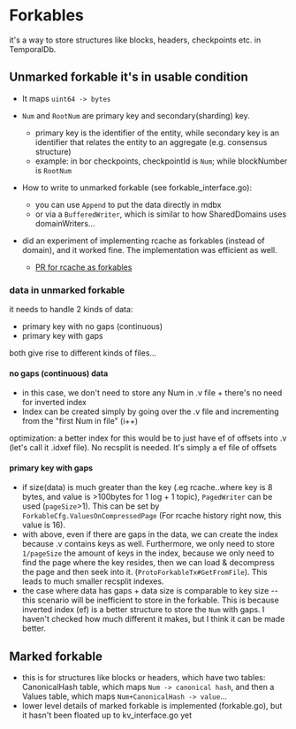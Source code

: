 # Forkables

it's a way to store structures like blocks, headers, checkpoints etc. in TemporalDb.

## Unmarked forkable it's in usable condition

- It maps `uint64 -> bytes`
- `Num` and `RootNum` are primary key and secondary(sharding) key.
    - primary key is the identifier of the entity, while secondary key is an identifier that relates the entity to an
      aggregate (e.g. consensus structure)
    - example: in bor checkpoints, checkpointId is `Num`; while blockNumber is `RootNum`

- How to write to unmarked forkable (see forkable_interface.go):
    - you can use `Append` to put the data directly in mdbx
    - or via a `BufferedWriter`, which is similar to how SharedDomains uses domainWriters...

- did an experiment of implementing rcache as forkables (instead of domain), and it worked fine. The implementation was
  efficient as well.
    - [PR for rcache as forkables](https://github.com/erigontech/erigon/pull/17094/files)

### data in unmarked forkable

it needs to handle 2 kinds of data:

- primary key with no gaps (continuous)
- primary key with gaps

both give rise to different kinds of files...

#### no gaps (continuous) data

- in this case, we don't need to store any Num in .v file + there's no need for inverted index
- Index can be created simply by going over the .v file and incrementing from the "first Num in file" (i++)

optimization: a better index for this would be to just have ef of offsets into .v (let's call it .idxef file). No
recsplit is needed. It's simply a ef file of offsets

#### primary key with gaps

- if size(data) is much greater than the key (.eg rcache..where key is 8 bytes, and value is >100bytes for 1 log + 1
  topic), `PagedWriter` can be used (`pageSize`>1). This can be set by `ForkableCfg.ValuesOnCompressedPage` (For rcache
  history right now, this value is 16).
- with above, even if there are gaps in the data, we can create the index because .v contains keys as well. Furthermore,
  we only need to store `1/pageSize` the amount of keys in the index, because we only need to find the page where the
  key resides, then we can load & decompress the page and then seek into it. (`ProtoForkableTx#GetFromFile`). This leads
  to much smaller recsplit indexes.
- the case where data has gaps + data size is comparable to key size -- this scenario will be inefficient to store in
  the forkable. This is because inverted index (ef) is a better structure to store the `Num` with gaps. I haven't
  checked how much different it makes, but I think it can be made better.

## Marked forkable

- this is for structures like blocks or headers, which have two tables: CanonicalHash table, which maps
  `Num -> canonical hash`, and then a Values table, which maps `Num+CanonicalHash -> value`...
- lower level details of marked forkable is implemented (forkable.go), but it hasn't been floated up to kv_interface.go
  yet  
